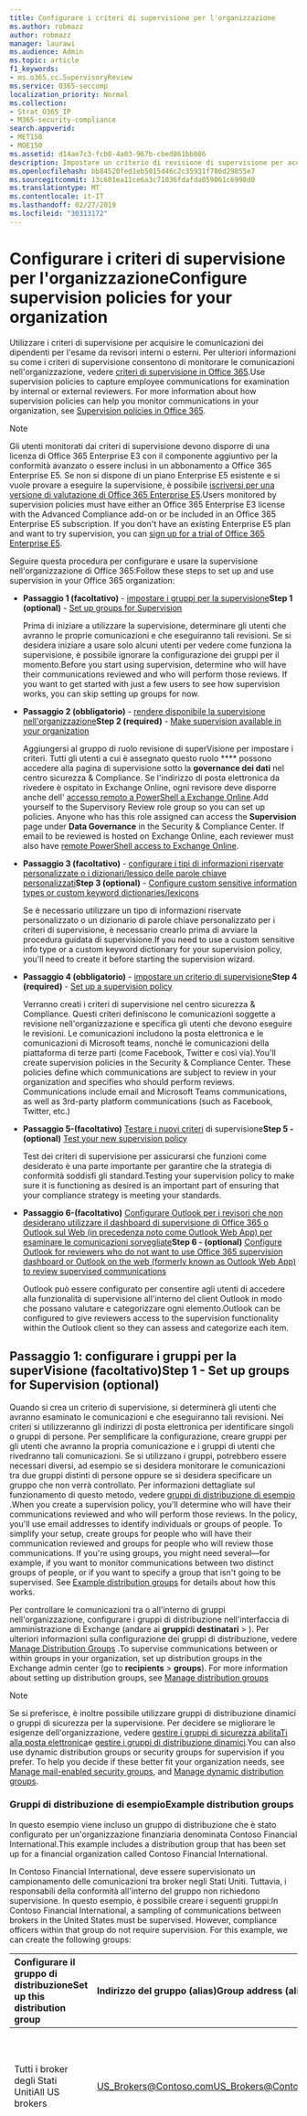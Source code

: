 ```yaml
---
title: Configurare i criteri di supervisione per l'organizzazione
ms.author: robmazz
author: robmazz
manager: laurawi
ms.audience: Admin
ms.topic: article
f1_keywords:
- ms.o365.cc.SupervisoryReview
ms.service: O365-seccomp
localization_priority: Normal
ms.collection:
- Strat_O365_IP
- M365-security-compliance
search.appverid:
- MET150
- MOE150
ms.assetid: d14ae7c3-fcb0-4a03-967b-cbed861bb086
description: Impostare un criterio di revisione di supervisione per acquisire le comunicazioni dei dipendenti per la revisione.
ms.openlocfilehash: bb84520fed1eb5015d46c2c35931f786d29855e7
ms.sourcegitcommit: 13c601ea11ce6a3c71036fdafda059061c6998d0
ms.translationtype: MT
ms.contentlocale: it-IT
ms.lasthandoff: 02/27/2019
ms.locfileid: "30313172"
---
```

# <a name="configure-supervision-policies-for-your-organization"></a><span data-ttu-id="cbe2e-103">Configurare i criteri di supervisione per l'organizzazione</span><span class="sxs-lookup"><span data-stu-id="cbe2e-103">Configure supervision policies for your organization</span></span>

<span data-ttu-id="cbe2e-p101">Utilizzare i criteri di supervisione per acquisire le comunicazioni dei dipendenti per l'esame da revisori interni o esterni. Per ulteriori informazioni su come i criteri di supervisione consentono di monitorare le comunicazioni nell'organizzazione, vedere [criteri di supervisione in Office 365](supervision-policies.md).</span><span class="sxs-lookup"><span data-stu-id="cbe2e-p101">Use supervision policies to capture employee communications for examination by internal or external reviewers. For more information about how supervision policies can help you monitor communications in your organization, see [Supervision policies in Office 365](supervision-policies.md).</span></span>

> [!NOTE]
> <span data-ttu-id="cbe2e-p102">Gli utenti monitorati dai criteri di supervisione devono disporre di una licenza di Office 365 Enterprise E3 con il componente aggiuntivo per la conformità avanzato o essere inclusi in un abbonamento a Office 365 Enterprise E5. Se non si dispone di un piano Enterprise E5 esistente e si vuole provare a eseguire la supervisione, è possibile [iscriversi per una versione di valutazione di Office 365 Enterprise E5](https://go.microsoft.com/fwlink/p/?LinkID=698279).</span><span class="sxs-lookup"><span data-stu-id="cbe2e-p102">Users monitored by supervision policies must have either an Office 365 Enterprise E3 license with the Advanced Compliance add-on or be included in an Office 365 Enterprise E5 subscription. If you don't have an existing Enterprise E5 plan and want to try supervision, you can [sign up for a trial of Office 365 Enterprise E5](https://go.microsoft.com/fwlink/p/?LinkID=698279).</span></span>
  
<span data-ttu-id="cbe2e-108">Seguire questa procedura per configurare e usare la supervisione nell'organizzazione di Office 365:</span><span class="sxs-lookup"><span data-stu-id="cbe2e-108">Follow these steps to set up and use supervision in your Office 365 organization:</span></span>
  
- <span data-ttu-id="cbe2e-109">**Passaggio 1 (facoltativo)** - [impostare i gruppi per la supervisione](configure-supervision-policies.md#exampledist)</span><span class="sxs-lookup"><span data-stu-id="cbe2e-109">**Step 1 (optional)** - [Set up groups for Supervision](configure-supervision-policies.md#exampledist)</span></span>

    <span data-ttu-id="cbe2e-p103">Prima di iniziare a utilizzare la supervisione, determinare gli utenti che avranno le proprie comunicazioni e che eseguiranno tali revisioni. Se si desidera iniziare a usare solo alcuni utenti per vedere come funziona la supervisione, è possibile ignorare la configurazione dei gruppi per il momento.</span><span class="sxs-lookup"><span data-stu-id="cbe2e-p103">Before you start using supervision, determine who will have their communications reviewed and who will perform those reviews. If you want to get started with just a few users to see how supervision works, you can skip setting up groups for now.</span></span>

- <span data-ttu-id="cbe2e-112">**Passaggio 2 (obbligatorio)** - [rendere disponibile la supervisione nell'organizzazione](configure-supervision-policies.md#MakeAvailable)</span><span class="sxs-lookup"><span data-stu-id="cbe2e-112">**Step 2 (required)** - [Make supervision available in your organization](configure-supervision-policies.md#MakeAvailable)</span></span>

    <span data-ttu-id="cbe2e-p104">Aggiungersi al gruppo di ruolo revisione di superVisione per impostare i criteri. Tutti gli utenti a cui è assegnato questo ruolo \*\*\*\* possono accedere alla pagina di supervisione sotto la **governance dei dati** nel centro sicurezza & Compliance. Se l'indirizzo di posta elettronica da rivedere è ospitato in Exchange Online, ogni revisore deve disporre anche dell' [accesso remoto a PowerShell a Exchange Online](https://docs.microsoft.com/powershell/exchange/exchange-online/disable-access-to-exchange-online-powershell).</span><span class="sxs-lookup"><span data-stu-id="cbe2e-p104">Add yourself to the Supervisory Review role group so you can set up policies. Anyone who has this role assigned can access the **Supervision** page under **Data Governance** in the Security & Compliance Center. If email to be reviewed is hosted on Exchange Online, each reviewer must also have [remote PowerShell access to Exchange Online](https://docs.microsoft.com/powershell/exchange/exchange-online/disable-access-to-exchange-online-powershell).</span></span>

- <span data-ttu-id="cbe2e-116">**Passaggio 3 (facoltativo)** - [configurare i tipi di informazioni riservate personalizzate o i dizionari/lessico delle parole chiave personalizzati](configure-supervision-policies.md#sensitiveinfo)</span><span class="sxs-lookup"><span data-stu-id="cbe2e-116">**Step 3 (optional)** - [Configure custom sensitive information types or custom keyword dictionaries/lexicons](configure-supervision-policies.md#sensitiveinfo)</span></span>

    <span data-ttu-id="cbe2e-117">Se è necessario utilizzare un tipo di informazioni riservate personalizzato o un dizionario di parole chiave personalizzato per i criteri di supervisione, è necessario crearlo prima di avviare la procedura guidata di supervisione.</span><span class="sxs-lookup"><span data-stu-id="cbe2e-117">If you need to use a custom sensitive info type or a custom keyword dictionary for your supervision policy, you'll need to create it before starting the supervision wizard.</span></span>

- <span data-ttu-id="cbe2e-118">**Passaggio 4 (obbligatorio)** - [impostare un criterio di supervisione](configure-supervision-policies.md#setupsuper)</span><span class="sxs-lookup"><span data-stu-id="cbe2e-118">**Step 4 (required)** - [Set up a supervision policy](configure-supervision-policies.md#setupsuper)</span></span>

    <span data-ttu-id="cbe2e-p105">Verranno creati i criteri di supervisione nel centro sicurezza & Compliance. Questi criteri definiscono le comunicazioni soggette a revisione nell'organizzazione e specifica gli utenti che devono eseguire le revisioni. Le comunicazioni includono la posta elettronica e le comunicazioni di Microsoft teams, nonché le comunicazioni della piattaforma di terze parti (come Facebook, Twitter e così via).</span><span class="sxs-lookup"><span data-stu-id="cbe2e-p105">You'll create supervision policies in the Security & Compliance Center. These policies define which communications are subject to review in your organization and specifies who should perform reviews. Communications include email and Microsoft Teams communications, as well as 3rd-party platform communications (such as Facebook, Twitter, etc.)</span></span>

- <span data-ttu-id="cbe2e-122">**Passaggio 5-(facoltativo)** [Testare i nuovi criteri](configure-supervision-policies.md#TestPolicy) di supervisione</span><span class="sxs-lookup"><span data-stu-id="cbe2e-122">**Step 5 - (optional)** [Test your new supervision policy](configure-supervision-policies.md#TestPolicy)</span></span>

    <span data-ttu-id="cbe2e-123">Test dei criteri di supervisione per assicurarsi che funzioni come desiderato è una parte importante per garantire che la strategia di conformità soddisfi gli standard.</span><span class="sxs-lookup"><span data-stu-id="cbe2e-123">Testing your supervision policy to make sure it is functioning as desired is an important part of ensuring that your compliance strategy is meeting your standards.</span></span>

- <span data-ttu-id="cbe2e-124">**Passaggio 6-(facoltativo)** [Configurare Outlook per i revisori che non desiderano utilizzare il dashboard di supervisione di Office 365 o Outlook sul Web (in precedenza noto come Outlook Web App) per esaminare le comunicazioni sorvegliate](configure-supervision-policies.md#UseOutlook)</span><span class="sxs-lookup"><span data-stu-id="cbe2e-124">**Step 6 - (optional)** [Configure Outlook for reviewers who do not want to use Office 365 supervision dashboard or Outlook on the web (formerly known as Outlook Web App) to review supervised communications](configure-supervision-policies.md#UseOutlook)</span></span>

    <span data-ttu-id="cbe2e-125">Outlook può essere configurato per consentire agli utenti di accedere alla funzionalità di supervisione all'interno del client Outlook in modo che possano valutare e categorizzare ogni elemento.</span><span class="sxs-lookup"><span data-stu-id="cbe2e-125">Outlook can be configured to give reviewers access to the supervision functionality within the Outlook client so they can assess and categorize each item.</span></span>

<span data-ttu-id="cbe2e-126"><a name="exampledist"> </a></span><span class="sxs-lookup"><span data-stu-id="cbe2e-126"></span></span>

## <a name="step-1---set-up-groups-for-supervision-optional"></a><span data-ttu-id="cbe2e-127">Passaggio 1: configurare i gruppi per la superVisione (facoltativo)</span><span class="sxs-lookup"><span data-stu-id="cbe2e-127">Step 1 - Set up groups for Supervision (optional)</span></span>

 <span data-ttu-id="cbe2e-p106">Quando si crea un criterio di supervisione, si determinerà gli utenti che avranno esaminato le comunicazioni e che eseguiranno tali revisioni. Nei criteri si utilizzeranno gli indirizzi di posta elettronica per identificare singoli o gruppi di persone. Per semplificare la configurazione, creare gruppi per gli utenti che avranno la propria comunicazione e i gruppi di utenti che rivedranno tali comunicazioni. Se si utilizzano i gruppi, potrebbero essere necessari diversi, ad esempio se si desidera monitorare le comunicazioni tra due gruppi distinti di persone oppure se si desidera specificare un gruppo che non verrà controllato. Per informazioni dettagliate sul funzionamento di questo metodo, vedere [gruppi di distribuzione di esempio](configure-supervision-policies.md#GroupExample) .</span><span class="sxs-lookup"><span data-stu-id="cbe2e-p106">When you create a supervision policy, you'll determine who will have their communications reviewed and who will perform those reviews. In the policy, you'll use email addresses to identify individuals or groups of people. To simplify your setup, create groups for people who will have their communication reviewed and groups for people who will review those communications. If you're using groups, you might need several—for example, if you want to monitor communications between two distinct groups of people, or if you want to specify a group that isn't going to be supervised. See [Example distribution groups](configure-supervision-policies.md#GroupExample) for details about how this works.</span></span>
  
<span data-ttu-id="cbe2e-p107">Per controllare le comunicazioni tra o all'interno di gruppi nell'organizzazione, configurare i gruppi di distribuzione nell'interfaccia di amministrazione di Exchange (andare ai **gruppi**di **destinatari** \> ). Per ulteriori informazioni sulla configurazione dei gruppi di distribuzione, vedere [Manage Distribution Groups](http://go.microsoft.com/fwlink/?LinkId=613635) .</span><span class="sxs-lookup"><span data-stu-id="cbe2e-p107">To supervise communications between or within groups in your organization, set up distribution groups in the Exchange admin center (go to **recipients** \> **groups**). For more information about setting up distribution groups, see [Manage distribution groups](http://go.microsoft.com/fwlink/?LinkId=613635)</span></span>
  
> [!NOTE]
> <span data-ttu-id="cbe2e-p108">Se si preferisce, è inoltre possibile utilizzare gruppi di distribuzione dinamici o gruppi di sicurezza per la supervisione. Per decidere se migliorare le esigenze dell'organizzazione, vedere [gestire i gruppi di sicurezza abilitaTi alla posta elettronica](http://go.microsoft.com/fwlink/?LinkId=627033)e [gestire i gruppi di distribuzione dinamici](http://go.microsoft.com/fwlink/?LinkId=627058).</span><span class="sxs-lookup"><span data-stu-id="cbe2e-p108">You can also use dynamic distribution groups or security groups for supervision if you prefer. To help you decide if these better fit your organization needs, see [Manage mail-enabled security groups](http://go.microsoft.com/fwlink/?LinkId=627033), and [Manage dynamic distribution groups](http://go.microsoft.com/fwlink/?LinkId=627058).</span></span>
  
<span data-ttu-id="cbe2e-137"><a name="GroupExample"> </a></span><span class="sxs-lookup"><span data-stu-id="cbe2e-137"></span></span>

### <a name="example-distribution-groups"></a><span data-ttu-id="cbe2e-138">Gruppi di distribuzione di esempio</span><span class="sxs-lookup"><span data-stu-id="cbe2e-138">Example distribution groups</span></span>

<span data-ttu-id="cbe2e-139">In questo esempio viene incluso un gruppo di distribuzione che è stato configurato per un'organizzazione finanziaria denominata Contoso Financial International.</span><span class="sxs-lookup"><span data-stu-id="cbe2e-139">This example includes a distribution group that has been set up for a financial organization called Contoso Financial International.</span></span>
  
<span data-ttu-id="cbe2e-p109">In Contoso Financial International, deve essere supervisionato un campionamento delle comunicazioni tra broker negli Stati Uniti. Tuttavia, i responsabili della conformità all'interno del gruppo non richiedono supervisione. In questo esempio, è possibile creare i seguenti gruppi:</span><span class="sxs-lookup"><span data-stu-id="cbe2e-p109">In Contoso Financial International, a sampling of communications between brokers in the United States must be supervised. However, compliance officers within that group do not require supervision. For this example, we can create the following groups:</span></span>
  
|<span data-ttu-id="cbe2e-143">**Configurare il gruppo di distribuzione**</span><span class="sxs-lookup"><span data-stu-id="cbe2e-143">**Set up this distribution group**</span></span>|<span data-ttu-id="cbe2e-144">**Indirizzo del gruppo (alias)**</span><span class="sxs-lookup"><span data-stu-id="cbe2e-144">**Group address (alias)**</span></span>|<span data-ttu-id="cbe2e-145">**Descrizione**</span><span class="sxs-lookup"><span data-stu-id="cbe2e-145">**Description**</span></span>|
|:-----|:-----|:-----|
|<span data-ttu-id="cbe2e-146">Tutti i broker degli Stati Uniti</span><span class="sxs-lookup"><span data-stu-id="cbe2e-146">All US brokers</span></span> | <span data-ttu-id="cbe2e-147">US_Brokers@Contoso.com</span><span class="sxs-lookup"><span data-stu-id="cbe2e-147">US_Brokers@Contoso.com</span></span> | <span data-ttu-id="cbe2e-148">Questo gruppo include gli indirizzi di posta elettronica di tutti i broker degli Stati Uniti che lavorano per Contoso.</span><span class="sxs-lookup"><span data-stu-id="cbe2e-148">This group includes email addresses for all US-based brokers who work for Contoso.</span></span> |
| <span data-ttu-id="cbe2e-149">Tutti i responsabili della conformità degli Stati Uniti</span><span class="sxs-lookup"><span data-stu-id="cbe2e-149">All US compliance officers</span></span> | <span data-ttu-id="cbe2e-150">US_Compliance@Contoso.com</span><span class="sxs-lookup"><span data-stu-id="cbe2e-150">US_Compliance@Contoso.com</span></span>  | <span data-ttu-id="cbe2e-p110">Questo gruppo include gli indirizzi di posta elettronica per tutti i responsabili della conformità basati su US che lavorano per contoso. Poiché questo gruppo è un sottoinsieme di tutti i broker basati su Stati Uniti, è possibile utilizzare questo alias per esonerare i responsabili della conformità da un criterio di supervisione.</span><span class="sxs-lookup"><span data-stu-id="cbe2e-p110">This group includes email addresses for all US-based compliance officers who work for Contoso. Because this group is a subset of all US-based brokers, you can use this alias to exempt compliance officers from a supervision policy.</span></span> |
  
<span data-ttu-id="cbe2e-153"><a name="MakeAvailable"> </a></span><span class="sxs-lookup"><span data-stu-id="cbe2e-153"></span></span>

## <a name="step-2---make-supervision-available-in-your-organization-required"></a><span data-ttu-id="cbe2e-154">Passaggio 2: rendere disponibile la supervisione nell'organizzazione (obbligatorio)</span><span class="sxs-lookup"><span data-stu-id="cbe2e-154">Step 2 - Make supervision available in your organization (required)</span></span>

<span data-ttu-id="cbe2e-155">Per rendere \*\*\*\* disponibile la supervisione come opzione di menu nel centro sicurezza & Compliance, è necessario essere assegnati al ruolo di amministratore revisione di supervisione.</span><span class="sxs-lookup"><span data-stu-id="cbe2e-155">To make **Supervision** available as a menu option in the Security & Compliance Center, you must be assigned the Supervisory Review Administrator role.</span></span>
  
<span data-ttu-id="cbe2e-156">A tale scopo, è possibile aggiungere se stessi come membro del gruppo di ruolo revisione di superVisione oppure creare un nuovo gruppo di ruoli.</span><span class="sxs-lookup"><span data-stu-id="cbe2e-156">To do this, you can either add yourself as a member of the Supervisory Review role group, or you can create a new role group.</span></span>
  
### <a name="add-members-to-the-supervisory-review-role-group"></a><span data-ttu-id="cbe2e-157">Aggiungere membri al gruppo di ruoli revisione di superVisione</span><span class="sxs-lookup"><span data-stu-id="cbe2e-157">Add members to the Supervisory Review role group</span></span>

1. <span data-ttu-id="cbe2e-158">Accedere [https://protection.office.com](https://protection.office.com) con le credenziali per un account di amministratore nell'organizzazione di Office 365.</span><span class="sxs-lookup"><span data-stu-id="cbe2e-158">Sign into [https://protection.office.com](https://protection.office.com) using credentials for an admin account in your Office 365 organization.</span></span>

2. <span data-ttu-id="cbe2e-159">Nel centro sicurezza & Compliance accedere a **autorizzazioni**.</span><span class="sxs-lookup"><span data-stu-id="cbe2e-159">In the Security & Compliance Center, go to **Permissions**.</span></span>

3. <span data-ttu-id="cbe2e-160">Selezionare il gruppo di ruoli **Revisione** di supervisione e quindi fare clic sull'icona modifica.</span><span class="sxs-lookup"><span data-stu-id="cbe2e-160">Select the **Supervisory Review** role group and then click the Edit icon.</span></span>

4. <span data-ttu-id="cbe2e-161">Nella sezione **membri** aggiungere gli utenti che si desidera gestire la supervisione per l'organizzazione.</span><span class="sxs-lookup"><span data-stu-id="cbe2e-161">In the **Members** section, add the people who you want to manage supervision for your organization.</span></span>

### <a name="create-a-new-role-group"></a><span data-ttu-id="cbe2e-162">Creare un nuovo gruppo di ruoli</span><span class="sxs-lookup"><span data-stu-id="cbe2e-162">Create a new role group</span></span>

1. <span data-ttu-id="cbe2e-163">Accedere [https://protection.office.com](https://protection.office.com) con le credenziali per un account di amministratore nell'organizzazione di Office 365.</span><span class="sxs-lookup"><span data-stu-id="cbe2e-163">Sign into [https://protection.office.com](https://protection.office.com) using credentials for an admin account in your Office 365 organization.</span></span>

2. <span data-ttu-id="cbe2e-164">Nel centro sicurezza & Compliance accedere a **autorizzazioni** e quindi fare clic su Aggiungi**+**().</span><span class="sxs-lookup"><span data-stu-id="cbe2e-164">In the Security & Compliance Center, go to **Permissions** and then click Add (**+**).</span></span>

3. <span data-ttu-id="cbe2e-p111">Nella sezione **ruoli** fare clic su Aggiungi (**+**) e scorrere verso il basso fino a **amministratore Revisione**di supervisione. Aggiungere questo ruolo al gruppo di ruoli.</span><span class="sxs-lookup"><span data-stu-id="cbe2e-p111">In the **Roles** section, click Add (**+**) and scroll down to **Supervisory Review Administrator**. Add this role to the role group.</span></span>

4. <span data-ttu-id="cbe2e-167">Nella sezione **membri** aggiungere gli utenti che si desidera gestire la supervisione per l'organizzazione.</span><span class="sxs-lookup"><span data-stu-id="cbe2e-167">In the **Members** section, add the people who you want to manage supervision for your organization.</span></span>

<span data-ttu-id="cbe2e-168">Per ulteriori informazioni sui gruppi di ruoli e sulle autorizzazioni, vedere perMissions [in &amp; The Office 365 Security Compliance Center](permissions-in-the-security-and-compliance-center.md).</span><span class="sxs-lookup"><span data-stu-id="cbe2e-168">For more information about role groups and permissions, see [Permissions in the Office 365 Security &amp; Compliance Center](permissions-in-the-security-and-compliance-center.md).</span></span>

### <a name="enable-remote-powershell-access-for-reviewers-if-email-is-hosted-on-exchange-online"></a><span data-ttu-id="cbe2e-169">Abilitare l'accesso remoto a PowerShell per i revisori (se la posta elettronica è ospitata su Exchange Online)</span><span class="sxs-lookup"><span data-stu-id="cbe2e-169">Enable remote PowerShell access for reviewers (if email is hosted on Exchange Online)</span></span>

1. <span data-ttu-id="cbe2e-170">Seguire le istruzioni riportate in [abilitare o disabilitare l'accesso a PowerShell di Exchange Online](https://docs.microsoft.com/powershell/exchange/exchange-online/disable-access-to-exchange-online-powershell).</span><span class="sxs-lookup"><span data-stu-id="cbe2e-170">Follow the guidance in [Enable or disable access to Exchange Online PowerShell](https://docs.microsoft.com/powershell/exchange/exchange-online/disable-access-to-exchange-online-powershell).</span></span>

<span data-ttu-id="cbe2e-171"><a name="sensitiveinfo"> </a></span><span class="sxs-lookup"><span data-stu-id="cbe2e-171"></span></span>
  
## <a name="step-3---create-custom-sensitive-information-types-or-custom-keyword-dictionaries-optional"></a><span data-ttu-id="cbe2e-172">Passaggio 3: creare tipi di informazioni riservate personalizzate o dizionari per parole chiave personalizzate (facoltativo)</span><span class="sxs-lookup"><span data-stu-id="cbe2e-172">Step 3 - Create custom sensitive information types or custom keyword dictionaries (optional)</span></span>

<span data-ttu-id="cbe2e-173">Per scegliere tra tipi di informazioni riservate personalizzate esistenti o dizionari di parole chiave personalizzati nella procedura guidata dei criteri di supervisione, è necessario prima di tutto creare questi elementi, se necessario.</span><span class="sxs-lookup"><span data-stu-id="cbe2e-173">In order to pick from existing custom sensitive information types or custom keyword dictionaries in the supervision policy wizard, you first need to create these items if needed.</span></span>

### <a name="create-custom-sensitive-information-types"></a><span data-ttu-id="cbe2e-174">Creare tipi di informazioni riservate personalizzate</span><span class="sxs-lookup"><span data-stu-id="cbe2e-174">Create custom sensitive information types</span></span>

1. <span data-ttu-id="cbe2e-p112">Creare un nuovo tipo di informazioni riservate nel centro conformità di Office 365 Security &. Passare a **classificazione** \> **tipi di informazioni riservate** e seguire i passaggi descritti nella **procedura guidata nuovo tipo di informazioni riservate**. Di seguito viene indicato:</span><span class="sxs-lookup"><span data-stu-id="cbe2e-p112">Create a new sensitive information type in the Office 365 Security & Compliance Center. Navigate to **Classifications** \> **Sensitive info types** and follow the steps in the **New sensitive info type wizard**. Here you will:</span></span>

    - <span data-ttu-id="cbe2e-178">Definire un nome e una descrizione per il tipo di informazioni riservate</span><span class="sxs-lookup"><span data-stu-id="cbe2e-178">Define a name and description for the sensitive info type</span></span>
    - <span data-ttu-id="cbe2e-179">Definire gli elementi di prossimità, livello di confidenza e motivo primario</span><span class="sxs-lookup"><span data-stu-id="cbe2e-179">Define the proximity, confidence level, and primary pattern elements</span></span>
    - <span data-ttu-id="cbe2e-180">Esaminare le selezioni e creare il tipo di informazioni riservate</span><span class="sxs-lookup"><span data-stu-id="cbe2e-180">Review your selections and create the sensitive info type</span></span>

    <span data-ttu-id="cbe2e-181">Per informazioni più dettagliate, vedere [creare un tipo di informazioni riservate personalizzato](create-a-custom-sensitive-information-type.md).</span><span class="sxs-lookup"><span data-stu-id="cbe2e-181">For more detailed information, see [Create a custom sensitive information type](create-a-custom-sensitive-information-type.md).</span></span>

### <a name="create-custom-keyword-dictionarylexicon"></a><span data-ttu-id="cbe2e-182">Creare dizionario/lessico di parole chiave personalizzato</span><span class="sxs-lookup"><span data-stu-id="cbe2e-182">Create custom keyword dictionary/lexicon</span></span>

1. <span data-ttu-id="cbe2e-p113">Se si utilizza un editor di testo, ad esempio il blocco note, è possibile creare un nuovo file che includa i termini di parola chiave che si desidera monitorare in un criterio di supervisione. Assicurarsi che ogni termine sia su una riga distinta e salvare il file nel formato **Unicode/UTF-16 (Little endian)** .</span><span class="sxs-lookup"><span data-stu-id="cbe2e-p113">Using a text editor (like Notepad), create a new file that includes the keyword terms you'd like to monitor in a supervision policy. Make sure each term is on a separate line and save the file in the **Unicode/UTF-16 (Little Endian)** format.</span></span>
2. <span data-ttu-id="cbe2e-p114">Importare il file di parole chiave nel tenant di Office 365 utilizzando PowerShell. Per connettersi a Office 365 con PowerShell, vedere [Connect to office 365 Security _AMP_ Compliance Center PowerShell](https://docs.microsoft.com/powershell/exchange/office-365-scc/connect-to-scc-powershell/connect-to-scc-powershell).</span><span class="sxs-lookup"><span data-stu-id="cbe2e-p114">Import the keyword file into your Office 365 tenant using PowerShell. To connect to Office 365 with PowerShell, see [Connect to Office 365 Security & Compliance Center PowerShell](https://docs.microsoft.com/powershell/exchange/office-365-scc/connect-to-scc-powershell/connect-to-scc-powershell).</span></span>

    <span data-ttu-id="cbe2e-187">Dopo aver effettuato la connessione a Office 365 con PowerShell, eseguire i seguenti comandi per importare il dizionario di parole chiave:</span><span class="sxs-lookup"><span data-stu-id="cbe2e-187">After you've connected to Office 365 with PowerShell, run the following commands to import your keyword dictionary:</span></span>

    ```
    $fileData = Get-Content "your keyword path and file name" -Encoding Byte -ReadCount 0

    New-DlpKeywordDictionary -Name "Name for your keyword dictionary" -Description "optional description for your keyword dictionary" -FileData $fileData
    ```
    <span data-ttu-id="cbe2e-188">Per informazioni più dettagliate, vedere [creare un dizionario di parole chiave](create-a-keyword-dictionary.md).</span><span class="sxs-lookup"><span data-stu-id="cbe2e-188">For more detailed information, see [Create a keyword dictionary](create-a-keyword-dictionary.md).</span></span>

3. <span data-ttu-id="cbe2e-p115">Creare un nuovo tipo di informazioni riservate nel centro conformità di Office 365 Security &. Passare a **classificazione** \> **tipi di informazioni riservate** e seguire i passaggi descritti nella **procedura guidata nuovo tipo di informazioni riservate**. Di seguito viene indicato:</span><span class="sxs-lookup"><span data-stu-id="cbe2e-p115">Create a new sensitive information type in the Office 365 Security & Compliance Center. Navigate to **Classifications** \> **Sensitive info types** and follow the steps in the **New sensitive info type wizard**. Here you will:</span></span>

    - <span data-ttu-id="cbe2e-192">Definire un nome e una descrizione per il tipo di informazioni riservate</span><span class="sxs-lookup"><span data-stu-id="cbe2e-192">Define a name and description for the sensitive info type</span></span>
    - <span data-ttu-id="cbe2e-193">Aggiungere il dizionario personalizzato come requisito per l'elemento corrispondente</span><span class="sxs-lookup"><span data-stu-id="cbe2e-193">Add your custom dictionary as a requirement for the matching element</span></span>
    - <span data-ttu-id="cbe2e-194">Esaminare le selezioni e creare il tipo di informazioni riservate</span><span class="sxs-lookup"><span data-stu-id="cbe2e-194">Review your selections and create the sensitive info type</span></span>

    <span data-ttu-id="cbe2e-195">Dopo aver creato il dizionario/lessico personalizzato, è possibile visualizzare le parole chiave configurate utilizzando il cmdlet [Get-DlpKeywordDictionary](https://docs.microsoft.com/powershell/module/exchange/policy-and-compliance-dlp/get-dlpkeyworddictionary) oppure aggiungere e rimuovere termini utilizzando il cmdlet [set-DlpKeywordDictionary](https://docs.microsoft.com/powershell/module/exchange/policy-and-compliance-dlp/set-dlpkeyworddictionary) .</span><span class="sxs-lookup"><span data-stu-id="cbe2e-195">After the custom dictionary/lexicon is created, you can view the configured keywords using the [Get-DlpKeywordDictionary](https://docs.microsoft.com/powershell/module/exchange/policy-and-compliance-dlp/get-dlpkeyworddictionary) cmdlet or add and remove terms using the [Set-DlpKeywordDictionary](https://docs.microsoft.com/powershell/module/exchange/policy-and-compliance-dlp/set-dlpkeyworddictionary) cmdlet.</span></span>

    <span data-ttu-id="cbe2e-196">Per informazioni più dettagliate, vedere [creare un tipo di informazioni riservate personalizzato](create-a-custom-sensitive-information-type.md).</span><span class="sxs-lookup"><span data-stu-id="cbe2e-196">For more detailed information, see [Create a custom sensitive information type](create-a-custom-sensitive-information-type.md).</span></span>

<span data-ttu-id="cbe2e-197"><a name="setupsuper"> </a></span><span class="sxs-lookup"><span data-stu-id="cbe2e-197"></span></span>

## <a name="step-4---set-up-a-supervision-policy-required"></a><span data-ttu-id="cbe2e-198">Passaggio 4: configurare un criterio di supervisione (obbligatorio)</span><span class="sxs-lookup"><span data-stu-id="cbe2e-198">Step 4 - Set up a supervision policy (required)</span></span>
  
1. <span data-ttu-id="cbe2e-199">Accedere [https://protection.office.com](https://protection.office.com) con le credenziali per un account di amministratore nell'organizzazione di Office 365.</span><span class="sxs-lookup"><span data-stu-id="cbe2e-199">Sign into [https://protection.office.com](https://protection.office.com) using credentials for an admin account in your Office 365 organization.</span></span>

2. <span data-ttu-id="cbe2e-200">Nel centro sicurezza & Compliance selezionare **supervisione**.</span><span class="sxs-lookup"><span data-stu-id="cbe2e-200">In the Security & Compliance Center, select **Supervision**.</span></span>
  
3. <span data-ttu-id="cbe2e-p116">Selezionare **Crea** e quindi seguire la procedura guidata per impostare le pagine seguenti del criterio. Se si utilizza la procedura guidata, sarà necessario:</span><span class="sxs-lookup"><span data-stu-id="cbe2e-p116">Select **Create** and then follow the wizard to set up the following pages of the policy. Using the wizard, you will:</span></span>

    - <span data-ttu-id="cbe2e-203">Assegnare al criterio un nome e una descrizione.</span><span class="sxs-lookup"><span data-stu-id="cbe2e-203">Give the policy a name and description.</span></span>
    - <span data-ttu-id="cbe2e-204">Scegliere gli utenti o i gruppi da controllare, inclusa la scelta degli utenti o dei gruppi che si desidera escludere.</span><span class="sxs-lookup"><span data-stu-id="cbe2e-204">Choose the users or groups to supervise, including choosing users or groups you'd like to exclude.</span></span>
    - <span data-ttu-id="cbe2e-205">Definire le condizioni dei criteri di supervisione.</span><span class="sxs-lookup"><span data-stu-id="cbe2e-205">Define the supervision policy conditions.</span></span>
    - <span data-ttu-id="cbe2e-p117">Scegliere se si desidera includere tipi di informazioni riservate. È possibile selezionare i tipi di informazioni riservate predefinite e personalizzate.</span><span class="sxs-lookup"><span data-stu-id="cbe2e-p117">Choose if you'd like to include sensitive information types. This is where you can select default and custom sensitive info types.</span></span>
    - <span data-ttu-id="cbe2e-208">Definire la percentuale di comunicazioni da esaminare.</span><span class="sxs-lookup"><span data-stu-id="cbe2e-208">Define the percentage of communications to review.</span></span>
    - <span data-ttu-id="cbe2e-p118">Scegliere i revisori per il criterio. I revisori possono essere singoli utenti o [gruppi di sicurezza abilitati alla posta elettronica](https://docs.microsoft.com/Exchange/recipients-in-exchange-online/manage-mail-enabled-security-groups#create-a-mail-enabled-security-group).</span><span class="sxs-lookup"><span data-stu-id="cbe2e-p118">Choose the reviewers for the policy. Reviewers can be individual users or [mail-enabled security groups](https://docs.microsoft.com/Exchange/recipients-in-exchange-online/manage-mail-enabled-security-groups#create-a-mail-enabled-security-group).</span></span>
    - <span data-ttu-id="cbe2e-211">Esaminare le selezioni dei criteri e creare il criterio.</span><span class="sxs-lookup"><span data-stu-id="cbe2e-211">Review your policy selections and create the policy.</span></span>

<span data-ttu-id="cbe2e-212"><a name="TestPolicy"> </a></span><span class="sxs-lookup"><span data-stu-id="cbe2e-212"></span></span>

## <a name="step-5---test-your-supervision-policy-optional"></a><span data-ttu-id="cbe2e-213">Passaggio 5-testare i criteri di supervisione (facoltativo)</span><span class="sxs-lookup"><span data-stu-id="cbe2e-213">Step 5 - Test your supervision policy (optional)</span></span>

<span data-ttu-id="cbe2e-p119">Dopo aver creato un criterio di supervisione, è consigliabile verificare che le condizioni definite vengano applicate in modo corretto dal criterio. È inoltre possibile [testare i criteri di prevenzione della perdita di dati (DLP)](create-test-tune-dlp-policy.md) se i criteri di supervisione includono tipi di informazioni riservate. Attenersi alla procedura seguente per verificare i criteri di supervisione:</span><span class="sxs-lookup"><span data-stu-id="cbe2e-p119">After you create a supervision policy, it's a good idea to test to make sure that the conditions you defined are being properly enforced by the policy. You may also want to [test your data loss prevention (DLP) policies](create-test-tune-dlp-policy.md) if your supervision policies include sensitive information types. Follow the steps below to test your supervision policy:</span></span>

1. <span data-ttu-id="cbe2e-217">Aprire un client di posta elettronica o Microsoft teams connesso come utente controllato definito nel criterio che si desidera sottoporre a test.</span><span class="sxs-lookup"><span data-stu-id="cbe2e-217">Open an email client or Microsoft Teams logged in as a supervised user defined in the policy you want to test.</span></span>
2. <span data-ttu-id="cbe2e-p120">Inviare un messaggio di posta elettronica o Microsoft teams chat che soddisfi i criteri definiti nei criteri di supervisione. Può trattarsi di una parola chiave, dimensioni degli allegati, dominio e così via. Assicurarsi di determinare se le impostazioni condizionali configurate nel criterio sono troppo restrittive o troppo indulgenti.</span><span class="sxs-lookup"><span data-stu-id="cbe2e-p120">Send an email or Microsoft Teams chat that meets the criteria you've defined in the supervision policy. This can be a keyword, attachment size, domain, etc. Make sure you determine if your configured conditional settings in the policy is too restrictive or too lenient.</span></span>

    > [!Note]
    > <span data-ttu-id="cbe2e-p121">I messaggi di posta elettronica soggetti a criteri definiti vengono elaborati in tempo quasi reale e possono essere testati immediatamente dopo la configurazione del criterio. Le chat in Microsoft teams possono richiedere fino a 24 ore per il processo completo in un criterio.</span><span class="sxs-lookup"><span data-stu-id="cbe2e-p121">Emails subject to defined policies are processed in near real-time and can be tested immediately after the policy is configured. Chats in Microsoft Teams can take up to 24 hours to fully process in a policy.</span></span> 

3. <span data-ttu-id="cbe2e-p122">Accedere al tenant di Office 365 come un revisore designato nei criteri di supervisione. Passare alla **supervisione** > *del criterio* > personalizzato**aperto** per visualizzare il report per il criterio.</span><span class="sxs-lookup"><span data-stu-id="cbe2e-p122">Log into your Office 365 tenant as a reviewer designated in the supervision policy. Navigate to **Supervision** > *Your Custom Policy* > **Open** to view the report for the policy.</span></span>

<span data-ttu-id="cbe2e-224"><a name="UseOutlook"> </a></span><span class="sxs-lookup"><span data-stu-id="cbe2e-224"></span></span>

## <a name="step-6---configure-outlook-for-reviewers-optional"></a><span data-ttu-id="cbe2e-225">Passaggio 6: configurare Outlook per i revisori (facoltativo)</span><span class="sxs-lookup"><span data-stu-id="cbe2e-225">Step 6 - Configure Outlook for reviewers (optional)</span></span>

<span data-ttu-id="cbe2e-226">I revisori che desiderano utilizzare Outlook anziché utilizzare il dashboard di superVisione in Office 365 per esaminare le comunicazioni devono configurare il client di Outlook.</span><span class="sxs-lookup"><span data-stu-id="cbe2e-226">Reviewers that want to use Outlook instead of using the Supervision dashboard in Office 365 to review communications must configure their Outlook client.</span></span>

### <a name="step-1-copy-the-address-for-the-supervision-mailbox"></a><span data-ttu-id="cbe2e-227">Passaggio 1: copiare l'indirizzo della cassetta postale di supervisione</span><span class="sxs-lookup"><span data-stu-id="cbe2e-227">Step 1: Copy the address for the supervision mailbox</span></span>

<span data-ttu-id="cbe2e-228">Per configurare la revisione per Outlook desktop o Outlook per il Web, è necessario l'indirizzo della cassetta postale di supervisione creata come parte del programma di installazione dei criteri di supervisione.</span><span class="sxs-lookup"><span data-stu-id="cbe2e-228">To configure review for Outlook desktop or Outlook for the web, you'll need the address for the supervision mailbox that was created as part of the supervision policy setup.</span></span>
  
> [!NOTE]
> <span data-ttu-id="cbe2e-229">Se un altro utente ha creato il criterio, è necessario ottenere questo indirizzo da loro per installare il componente aggiuntivo.</span><span class="sxs-lookup"><span data-stu-id="cbe2e-229">If someone else created the policy, you'll need to get this address from them to install the add-in.</span></span>

 <span data-ttu-id="cbe2e-230">**Per trovare l'indirizzo della cassetta postale di supervisione**</span><span class="sxs-lookup"><span data-stu-id="cbe2e-230">**To find the supervision mailbox address**</span></span>
  
1. <span data-ttu-id="cbe2e-231">Accedere al [Centro sicurezza &amp; e conformità](https://protection.office.com) utilizzando le credenziali per un account di amministratore nell'organizzazione di Office 365.</span><span class="sxs-lookup"><span data-stu-id="cbe2e-231">Sign into the [Security &amp; Compliance Center](https://protection.office.com) using credentials for an admin account in your Office 365 organization.</span></span>

2. <span data-ttu-id="cbe2e-232">Andare a **supervisione**.</span><span class="sxs-lookup"><span data-stu-id="cbe2e-232">Go to **Supervision**.</span></span>

3. <span data-ttu-id="cbe2e-233">Fare clic sui criteri di supervisione che raccolgono le comunicazioni che si desidera esaminare.</span><span class="sxs-lookup"><span data-stu-id="cbe2e-233">Click the supervision policy that's gathering the communications you want to review.</span></span>

4. <span data-ttu-id="cbe2e-234">Nel riquadro a comparsa dei dettagli del criterio, in **cassetta postale**di supervisione, copiare l'indirizzo.</span><span class="sxs-lookup"><span data-stu-id="cbe2e-234">In the policy details flyout, under **Supervision mailbox**, copy the address.</span></span><br/><span data-ttu-id="cbe2e-235">![La sezione "cassetta postale di superVisione" del riquadro a comparsa dei dettagli del criterio di supervisione che mostra l'indirizzo della cassetta postale](media/71779d0e-4f01-4dd3-8234-5f9c30eeb067.jpg)</span><span class="sxs-lookup"><span data-stu-id="cbe2e-235">![The 'Supervision Mailbox' section of a supervision policy's details flyout showing the supervision mailbox address highlighted](media/71779d0e-4f01-4dd3-8234-5f9c30eeb067.jpg)</span></span>
  
### <a name="step-2-configure-the-supervision-mailbox-for-outlook-access"></a><span data-ttu-id="cbe2e-236">Passaggio 2: configurare la cassetta postale di supervisione per l'accesso di Outlook</span><span class="sxs-lookup"><span data-stu-id="cbe2e-236">Step 2: Configure the supervision mailbox for Outlook access</span></span>

<span data-ttu-id="cbe2e-237">Successivamente, i revisori dovranno eseguire un paio di comandi di PowerShell di Exchange online in modo che possano connettere Outlook alla cassetta postale di supervisione.</span><span class="sxs-lookup"><span data-stu-id="cbe2e-237">Next, reviewers will need to run a couple Exchange Online PowerShell commands so they can connect Outlook to the supervision mailbox.</span></span>
  
1. <span data-ttu-id="cbe2e-p123">Connettersi a PowerShell di Exchange Online. [Come si esegue questa operazione?](https://docs.microsoft.com/powershell/exchange/exchange-online/connect-to-exchange-online-powershell/connect-to-exchange-online-powershell)</span><span class="sxs-lookup"><span data-stu-id="cbe2e-p123">Connect to Exchange Online PowerShell. [How do I do this?](https://docs.microsoft.com/powershell/exchange/exchange-online/connect-to-exchange-online-powershell/connect-to-exchange-online-powershell)</span></span>

2. <span data-ttu-id="cbe2e-240">Eseguire i comandi seguenti, dove *SupervisoryReview {GUID} @domain. onmicrosoft.com* è l'indirizzo copiato nel passaggio 1 e l' *utente* è il nome del revisore che si collegherà alla cassetta postale di supervisione nel passaggio 3.</span><span class="sxs-lookup"><span data-stu-id="cbe2e-240">Run the following commands, where  *SupervisoryReview{GUID}@domain.onmicrosoft.com*  is the address you copied in Step 1 above, and  *User*  is the name of the reviewer who will be connecting to the supervision mailbox in Step 3.</span></span>

    ```Add-MailboxPermission "SupervisoryReview{GUID}@domain.onmicrosoft.com" -User <alias or email address of the account that has reviewer permissions to the supervision mailbox> -AccessRights FullAccess```

    ```Set-Mailbox "<SupervisoryReview{GUID}@domain.onmicrosoft.com>" -HiddenFromAddressListsEnabled: $false```

3. <span data-ttu-id="cbe2e-241">Attendere almeno un'ora prima di passare al passaggio 3 seguente.</span><span class="sxs-lookup"><span data-stu-id="cbe2e-241">Wait at least an hour before moving on to Step 3 below.</span></span>

### <a name="step-3-create-an-outlook-profile-to-connect-to-the-supervision-mailbox"></a><span data-ttu-id="cbe2e-242">Passaggio 3: creare un profilo di Outlook per la connessione alla cassetta postale di supervisione</span><span class="sxs-lookup"><span data-stu-id="cbe2e-242">Step 3: Create an Outlook profile to connect to the supervision mailbox</span></span>

<span data-ttu-id="cbe2e-243">Per il passaggio finale, i revisori dovranno creare un profilo di Outlook per la connessione alla cassetta postale di supervisione.</span><span class="sxs-lookup"><span data-stu-id="cbe2e-243">For the final step, reviewers will need to create an Outlook profile to connect to the supervision mailbox.</span></span>

> [!NOTE]
> <span data-ttu-id="cbe2e-p124">Per creare un nuovo profilo di Outlook, è possibile utilizzare le impostazioni di posta elettronica nel pannello di controllo di Windows. Il percorso da eseguire per accedere a queste impostazioni può dipendere dal sistema operativo Windows (Windows 7, Windows 8 o Windows 10) in uso e dalla versione di Outlook installata.</span><span class="sxs-lookup"><span data-stu-id="cbe2e-p124">To create a new Outlook profile, you'll use the Mail settings in the Windows Control Panel. The path you take to get to these settings might depend on which Windows operating system (Windows 7, Windows 8, or Windows 10) you're using, and which version of Outlook is installed.</span></span>
  
1. <span data-ttu-id="cbe2e-246">Aprire il pannello di controllo e nella casella di **ricerca** nella parte superiore della finestra digitare **mail**.</span><span class="sxs-lookup"><span data-stu-id="cbe2e-246">Open the Control Panel, and in the **Search** box at the top of the window, type **Mail**.</span></span><br/><span data-ttu-id="cbe2e-p125">(Non si è sicuri di come accedere al pannello di controllo? Vedere [dove si trova il pannello di controllo?](https://support.microsoft.com/help/13764/windows-where-is-control-panel)</span><span class="sxs-lookup"><span data-stu-id="cbe2e-p125">(Not sure how to get to the Control Panel? See [Where is Control Panel?](https://support.microsoft.com/help/13764/windows-where-is-control-panel))</span></span>
  
2. <span data-ttu-id="cbe2e-249">Aprire l'app di **posta elettronica** .</span><span class="sxs-lookup"><span data-stu-id="cbe2e-249">Open the **Mail** app.</span></span>

3. <span data-ttu-id="cbe2e-250">In **configurazione posta elettronica-Outlook**, fare clic su **Mostra profili**.</span><span class="sxs-lookup"><span data-stu-id="cbe2e-250">In **Mail Setup - Outlook**, click **Show Profiles**.</span></span><br/><span data-ttu-id="cbe2e-251">![La finestra di dialogo "configurazione della posta elettronica-Outlook" con il pulsante ' Mostra profili ' evidenziata](media/28b5dae9-d10c-4f2b-926a-294c857d555c.jpg)</span><span class="sxs-lookup"><span data-stu-id="cbe2e-251">![The 'Mail Setup - Outlook' dialog box with the 'Show Profiles' button highlighted](media/28b5dae9-d10c-4f2b-926a-294c857d555c.jpg)</span></span>
  
4. <span data-ttu-id="cbe2e-p126">In **posta**, fare clic su **Aggiungi**. Quindi, in **nuovo profilo**, immettere un nome per la cassetta postale di supervisione \*\*\*\*, ad esempio la supervisione.</span><span class="sxs-lookup"><span data-stu-id="cbe2e-p126">In **Mail**, click **Add**. Then, in **New Profile**, enter a name for the supervision mailbox (such as **Supervision**).</span></span><br/><span data-ttu-id="cbe2e-254">![La finestra di dialogo ' nuovo profilo ' che mostra il nome ' superVisione ' nella casella ' nome profilo '](media/d02ae181-b541-4ec6-8f51-698f30033204.jpg)</span><span class="sxs-lookup"><span data-stu-id="cbe2e-254">![The 'New Profile' dialog showing the name 'Supervision' in the 'Profile Name' box](media/d02ae181-b541-4ec6-8f51-698f30033204.jpg)</span></span>
  
5. <span data-ttu-id="cbe2e-255">In **Connetti Outlook a Office 365**fare clic su **Connetti a un account diverso**.</span><span class="sxs-lookup"><span data-stu-id="cbe2e-255">In **Connect Outlook to Office 365**, click **Connect to a different account**.</span></span><br/><span data-ttu-id="cbe2e-256">![Il messaggio ' Connect Outlook to Office 365' con il collegamento ' Connetti a un account diverso ' evidenziato](media/fac49ff8-a7f0-4e82-a271-9ec045a95de1.jpg)</span><span class="sxs-lookup"><span data-stu-id="cbe2e-256">![The 'Connect Outlook to Office 365' message with the 'Connect to a different account' link highlighted](media/fac49ff8-a7f0-4e82-a271-9ec045a95de1.jpg)</span></span>
  
6. <span data-ttu-id="cbe2e-257">In **Configurazione account automatico**, scegliere **installazione manuale o tipi di server aggiuntivi**, quindi fare clic su **Avanti**.</span><span class="sxs-lookup"><span data-stu-id="cbe2e-257">In **Auto Account Setup**, choose **Manual setup or additional server types**, and then click **Next**.</span></span>

7. <span data-ttu-id="cbe2e-p127">In **Scegli il tipo di account**, scegli **Office 365**. Nella casella indirizzo di **posta elettronica** immettere quindi l'indirizzo della cassetta postale di supervisione copiata in precedenza.</span><span class="sxs-lookup"><span data-stu-id="cbe2e-p127">In **Choose Your Account Type**, choose **Office 365**. Then, in the **Email Address** box, enter the address of the supervision mailbox you copied previously.</span></span><br/><span data-ttu-id="cbe2e-260">![La pagina ' Scegli il tipo di account ' della finestra di dialogo ' Aggiungi account ' in Outlook che mostra la casella ' indirizzo di posta elettronica ' evidenziata.](media/4f601236-9f69-4cf6-a58c-0b91204aa8cb.jpg)</span><span class="sxs-lookup"><span data-stu-id="cbe2e-260">![The 'Choose Your Account Type' page of the 'Add Account' dialog in Outlook showing the 'Email Address' box highlighted.](media/4f601236-9f69-4cf6-a58c-0b91204aa8cb.jpg)</span></span>
  
8. <span data-ttu-id="cbe2e-261">Quando richiesto, immettere le credenziali di Office 365.</span><span class="sxs-lookup"><span data-stu-id="cbe2e-261">When prompted, enter your Office 365 credentials.</span></span>

9. <span data-ttu-id="cbe2e-262">In caso di esito positivo, verrà visualizzata la cartella del **nome \<\> del criterio** di supervisione elencata nella visualizzazione elenco cartelle in Outlook.</span><span class="sxs-lookup"><span data-stu-id="cbe2e-262">If successful, you'll see the **Supervision - \<policy name\>** folder listed in the Folder List view in Outlook.</span></span>

## <a name="powershell-reference"></a><span data-ttu-id="cbe2e-263">Informazioni di riferimento su PowerShell</span><span class="sxs-lookup"><span data-stu-id="cbe2e-263">PowerShell reference</span></span>

<span data-ttu-id="cbe2e-264">Se necessario, è possibile creare e gestire i criteri di supervisione utilizzando i cmdlet di PowerShell seguenti:</span><span class="sxs-lookup"><span data-stu-id="cbe2e-264">If needed, you can create and manage supervision policies using the following PowerShell cmdlets:</span></span>

- [<span data-ttu-id="cbe2e-265">New-SupervisoryReviewPolicyV2</span><span class="sxs-lookup"><span data-stu-id="cbe2e-265">New-SupervisoryReviewPolicyV2</span></span>](https://docs.microsoft.com/powershell/module/exchange/policy-and-compliance/new-supervisoryreviewpolicyv2?view=exchange-ps)
- [<span data-ttu-id="cbe2e-266">Get-SupervisoryReviewPolicyV2</span><span class="sxs-lookup"><span data-stu-id="cbe2e-266">Get-SupervisoryReviewPolicyV2</span></span>](https://docs.microsoft.com/powershell/module/exchange/policy-and-compliance/get-supervisoryreviewpolicyv2?view=exchange-ps)
- [<span data-ttu-id="cbe2e-267">Set-SupervisoryReviewPolicyV2</span><span class="sxs-lookup"><span data-stu-id="cbe2e-267">Set-SupervisoryReviewPolicyV2</span></span>](https://docs.microsoft.com/powershell/module/exchange/policy-and-compliance/set-supervisoryreviewpolicyv2?view=exchange-ps)
- [<span data-ttu-id="cbe2e-268">Remove-SupervisoryReviewPolicyV2</span><span class="sxs-lookup"><span data-stu-id="cbe2e-268">Remove-SupervisoryReviewPolicyV2</span></span>](https://docs.microsoft.com/powershell/module/exchange/policy-and-compliance/remove-supervisoryreviewpolicyv2?view=exchange-ps)
- [<span data-ttu-id="cbe2e-269">New-SupervisoryReviewRule</span><span class="sxs-lookup"><span data-stu-id="cbe2e-269">New-SupervisoryReviewRule</span></span>](https://docs.microsoft.com/powershell/module/exchange/policy-and-compliance/new-supervisoryreviewrule?view=exchange-ps)
- [<span data-ttu-id="cbe2e-270">Set-SupervisoryReviewRule</span><span class="sxs-lookup"><span data-stu-id="cbe2e-270">Set-SupervisoryReviewRule</span></span>](https://docs.microsoft.com/powershell/module/exchange/policy-and-compliance/set-supervisoryreviewrule?view=exchange-ps)
- [<span data-ttu-id="cbe2e-271">Get-SupervisoryReviewActivity</span><span class="sxs-lookup"><span data-stu-id="cbe2e-271">Get-SupervisoryReviewActivity</span></span>](https://docs.microsoft.com/powershell/module/exchange/reporting/get-supervisoryreviewactivity)
- [<span data-ttu-id="cbe2e-272">Get-SupervisoryReviewOverallProgressReport</span><span class="sxs-lookup"><span data-stu-id="cbe2e-272">Get-SupervisoryReviewOverallProgressReport</span></span>](https://docs.microsoft.com/powershell/module/exchange/reporting/get-supervisoryreviewoverallprogressreport)
- [<span data-ttu-id="cbe2e-273">Get-SupervisoryReviewTopCasesReport</span><span class="sxs-lookup"><span data-stu-id="cbe2e-273">Get-SupervisoryReviewTopCasesReport</span></span>](https://docs.microsoft.com/powershell/module/exchange/reporting/get-supervisoryreviewtopcasesreport)